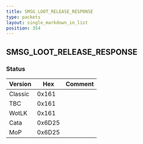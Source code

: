 ```yaml
---
title: SMSG_LOOT_RELEASE_RESPONSE
type: packets
layout: single_markdown_in_list
position: 354
---
```


## SMSG_LOOT_RELEASE_RESPONSE

### Status

Version    | Hex        | Comment
---------- | ---------- | ---------- 
Classic    | 0x161      | 
TBC        | 0x161      | 
WotLK      | 0x161      | 
Cata       | 0x6D25     | 
MoP        | 0x6D25     | 